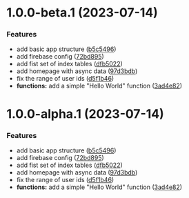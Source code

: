 # 1.0.0-beta.1 (2023-07-14)


### Features

* add basic app structure ([b5c5496](https://github.com/AliSajid/drg-categorizer/commit/b5c54962586e2ff60de8c010ac7e2fce885067ce))
* add firebase config ([72bd895](https://github.com/AliSajid/drg-categorizer/commit/72bd89500a6902f3652d9b79e057457614159c96))
* add fist set of index tables ([dfb5022](https://github.com/AliSajid/drg-categorizer/commit/dfb50226c1407aa6c327963f5546c57410e6822f))
* add homepage with async data ([97d3bdb](https://github.com/AliSajid/drg-categorizer/commit/97d3bdbb40038c2b7fbe65bab9ebb24c2bfcadcc))
* fix the range of user ids ([d5f1b46](https://github.com/AliSajid/drg-categorizer/commit/d5f1b466b66a73bbfa89497a16b68e33d23628a3))
* **functions:** add a simple "Hello World" function ([3ad4e82](https://github.com/AliSajid/drg-categorizer/commit/3ad4e8266b88fb8ac7fd32c8bd4481169733712e))

# 1.0.0-alpha.1 (2023-07-14)


### Features

* add basic app structure ([b5c5496](https://github.com/AliSajid/drg-categorizer/commit/b5c54962586e2ff60de8c010ac7e2fce885067ce))
* add firebase config ([72bd895](https://github.com/AliSajid/drg-categorizer/commit/72bd89500a6902f3652d9b79e057457614159c96))
* add fist set of index tables ([dfb5022](https://github.com/AliSajid/drg-categorizer/commit/dfb50226c1407aa6c327963f5546c57410e6822f))
* add homepage with async data ([97d3bdb](https://github.com/AliSajid/drg-categorizer/commit/97d3bdbb40038c2b7fbe65bab9ebb24c2bfcadcc))
* fix the range of user ids ([d5f1b46](https://github.com/AliSajid/drg-categorizer/commit/d5f1b466b66a73bbfa89497a16b68e33d23628a3))
* **functions:** add a simple "Hello World" function ([3ad4e82](https://github.com/AliSajid/drg-categorizer/commit/3ad4e8266b88fb8ac7fd32c8bd4481169733712e))
